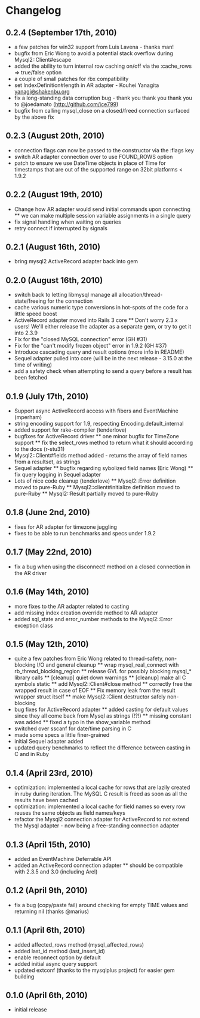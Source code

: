 # Changelog

## 0.2.4 (September 17th, 2010)
* a few patches for win32 support from Luis Lavena - thanks man!
* bugfix from Eric Wong to avoid a potential stack overflow during Mysql2::Client#escape
* added the ability to turn internal row caching on/off via the :cache_rows => true/false option
* a couple of small patches for rbx compatibility
* set IndexDefinition#length in AR adapter - Kouhei Yanagita <yanagi@shakenbu.org>
* fix a long-standing data corruption bug - thank you thank you thank you to @joedamato (http://github.com/ice799)
* bugfix from calling mysql_close on a closed/freed connection surfaced by the above fix

## 0.2.3 (August 20th, 2010)
* connection flags can now be passed to the constructor via the :flags key
* switch AR adapter connection over to use FOUND_ROWS option
* patch to ensure we use DateTime objects in place of Time for timestamps that are out of the supported range on 32bit platforms < 1.9.2

## 0.2.2 (August 19th, 2010)
* Change how AR adapter would send initial commands upon connecting
** we can make multiple session variable assignments in a single query
* fix signal handling when waiting on queries
* retry connect if interrupted by signals

## 0.2.1 (August 16th, 2010)
* bring mysql2 ActiveRecord adapter back into gem

## 0.2.0 (August 16th, 2010)
* switch back to letting libmysql manage all allocation/thread-state/freeing for the connection
* cache various numeric type conversions in hot-spots of the code for a little speed boost
* ActiveRecord adapter moved into Rails 3 core
** Don't worry 2.3.x users! We'll either release the adapter as a separate gem, or try to get it into 2.3.9
* Fix for the "closed MySQL connection" error (GH #31)
* Fix for the "can't modify frozen object" error in 1.9.2 (GH #37)
* Introduce cascading query and result options (more info in README)
* Sequel adapter pulled into core (will be in the next release - 3.15.0 at the time of writing)
* add a safety check when attempting to send a query before a result has been fetched

## 0.1.9 (July 17th, 2010)
* Support async ActiveRecord access with fibers and EventMachine (mperham)
* string encoding support for 1.9, respecting Encoding.default_internal
* added support for rake-compiler (tenderlove)
* bugfixes for ActiveRecord driver
** one minor bugfix for TimeZone support
** fix the select_rows method to return what it should according to the docs (r-stu31)
* Mysql2::Client#fields method added - returns the array of field names from a resultset, as strings
* Sequel adapter
** bugfix regarding sybolized field names (Eric Wong)
** fix query logging in Sequel adapter
* Lots of nice code cleanup (tenderlove)
** Mysql2::Error definition moved to pure-Ruby
** Mysql2::client#initialize definition moved to pure-Ruby
** Mysql2::Result partially moved to pure-Ruby

## 0.1.8 (June 2nd, 2010)
* fixes for AR adapter for timezone juggling
* fixes to be able to run benchmarks and specs under 1.9.2

## 0.1.7 (May 22nd, 2010)
* fix a bug when using the disconnect! method on a closed connection in the AR driver

## 0.1.6 (May 14th, 2010)
* more fixes to the AR adapter related to casting
* add missing index creation override method to AR adapter
* added sql_state and error_number methods to the Mysql2::Error exception class

## 0.1.5 (May 12th, 2010)
* quite a few patches from Eric Wong related to thread-safety, non-blocking I/O and general cleanup
** wrap mysql_real_connect with rb_thread_blocking_region
** release GVL for possibly blocking mysql_* library calls
** [cleanup] quiet down warnings
** [cleanup] make all C symbols static
** add Mysql2::Client#close method
** correctly free the wrapped result in case of EOF
** Fix memory leak from the result wrapper struct itself
** make Mysql2::Client destructor safely non-blocking
* bug fixes for ActiveRecord adapter
** added casting for default values since they all come back from Mysql as strings (!?!)
** missing constant was added
** fixed a typo in the show_variable method
* switched over sscanf for date/time parsing in C
* made some specs a little finer-grained
* initial Sequel adapter added
* updated query benchmarks to reflect the difference between casting in C and in Ruby

## 0.1.4 (April 23rd, 2010)
* optimization: implemented a local cache for rows that are lazily created in ruby during iteration. The MySQL C result is freed as soon as all the results have been cached
* optimization: implemented a local cache for field names so every row reuses the same objects as field names/keys
* refactor the Mysql2 connection adapter for ActiveRecord to not extend the Mysql adapter - now being a free-standing connection adapter

## 0.1.3 (April 15th, 2010)
* added an EventMachine Deferrable API
* added an ActiveRecord connection adapter
** should be compatible with 2.3.5 and 3.0 (including Arel)

## 0.1.2 (April 9th, 2010)
* fix a bug (copy/paste fail) around checking for empty TIME values and returning nil (thanks @marius)

## 0.1.1 (April 6th, 2010)
* added affected_rows method (mysql_affected_rows)
* added last_id method (last_insert_id)
* enable reconnect option by default
* added initial async query support
* updated extconf (thanks to the mysqlplus project) for easier gem building

## 0.1.0 (April 6th, 2010)
* initial release